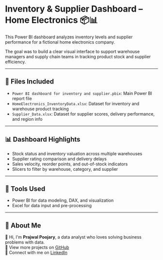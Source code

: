 # Inventory & Supplier Dashboard – Home Electronics 📦📊

This Power BI dashboard analyzes inventory levels and supplier performance for a fictional home electronics company.  

The goal was to build a clear visual interface to support warehouse managers and supply chain teams in tracking product stock and supplier efficiency.

---

## 📁 Files Included
- `Power BI dashboard for inventory and supplier.pbix`: Main Power BI report file
- `HomeElectronics_InventoryData.xlsx`: Dataset for inventory and warehouse product tracking
- `Supplier_Data.xlsx`: Dataset for supplier scores, delivery performance, and region info

---

## 📊 Dashboard Highlights
- Stock status and inventory valuation across multiple warehouses
- Supplier rating comparison and delivery delays
- Sales velocity, reorder points, and out-of-stock indicators
- Slicers to filter by warehouse, category, and supplier

---

## 🚀 Tools Used
- Power BI for data modeling, DAX, and visualization
- Excel for data input and pre-processing

---

## 🙋 About Me

👋 Hi, I'm **Prajwal Poojary**, a data analyst who loves solving business problems with data.  
🔗 View more projects on [GitHub](https://github.com/ppoojary)  
💼 Connect with me on [LinkedIn](https://www.linkedin.com/in/prajwal-prabhakar-poojary)

